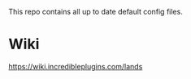 This repo contains all up to date default config files.

# Wiki
https://wiki.incredibleplugins.com/lands
